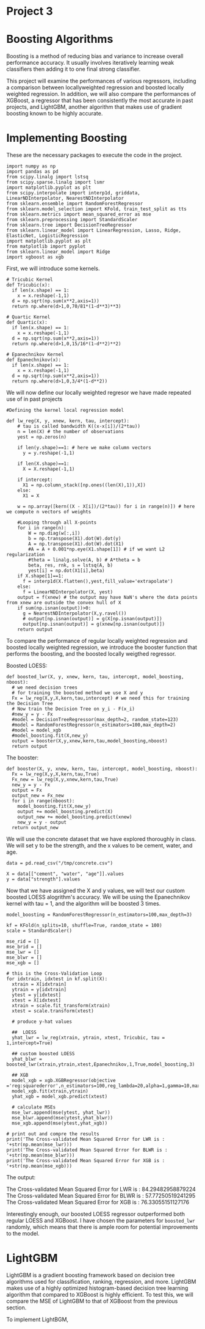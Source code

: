 # Project 3

# Boosting Algorithms 

Boosting is a method of reducing bias and variance to increase overall performance accuracy. It usually involves iteratively learning weak classifiers then adding it to one final strong classifier. 

This project will examine the performances of various regressors, including a comparison between locallyweighted regression and boosted locally weighted regression. In addition, we will also compare the performances of XGBoost, a regressor that has been consistently the most accurate in past projects, and LightGBM, another algorithm that makes use of gradient boosting known to be highly accurate. 

# Implementing Boosting

These are the necessary packages to execute the code in the project. 

```
import numpy as np
import pandas as pd
from scipy.linalg import lstsq
from scipy.sparse.linalg import lsmr
import matplotlib.pyplot as plt
from scipy.interpolate import interp1d, griddata, LinearNDInterpolator, NearestNDInterpolator
from sklearn.ensemble import RandomForestRegressor
from sklearn.model_selection import KFold, train_test_split as tts
from sklearn.metrics import mean_squared_error as mse
from sklearn.preprocessing import StandardScaler
from sklearn.tree import DecisionTreeRegressor
from sklearn.linear_model import LinearRegression, Lasso, Ridge, ElasticNet, LogisticRegression
import matplotlib.pyplot as plt
from matplotlib import pyplot
from sklearn.linear_model import Ridge
import xgboost as xgb
```

First, we will introduce some kernels. 

```
# Tricubic Kernel
def Tricubic(x):
  if len(x.shape) == 1:
    x = x.reshape(-1,1)
  d = np.sqrt(np.sum(x**2,axis=1))
  return np.where(d>1,0,70/81*(1-d**3)**3)

# Quartic Kernel
def Quartic(x):
  if len(x.shape) == 1:
    x = x.reshape(-1,1)
  d = np.sqrt(np.sum(x**2,axis=1))
  return np.where(d>1,0,15/16*(1-d**2)**2)

# Epanechnikov Kernel
def Epanechnikov(x):
  if len(x.shape) == 1:
    x = x.reshape(-1,1)
  d = np.sqrt(np.sum(x**2,axis=1))
  return np.where(d>1,0,3/4*(1-d**2)) 
```

We will now define our locally weighted regresor we have made repeated use of in past projects

```
#Defining the kernel local regression model

def lw_reg(X, y, xnew, kern, tau, intercept):
    # tau is called bandwidth K((x-x[i])/(2*tau))
    n = len(X) # the number of observations
    yest = np.zeros(n)

    if len(y.shape)==1: # here we make column vectors
      y = y.reshape(-1,1)

    if len(X.shape)==1:
      X = X.reshape(-1,1)
    
    if intercept:
      X1 = np.column_stack([np.ones((len(X),1)),X])
    else:
      X1 = X

    w = np.array([kern((X - X[i])/(2*tau)) for i in range(n)]) # here we compute n vectors of weights

    #Looping through all X-points
    for i in range(n):          
        W = np.diag(w[:,i])
        b = np.transpose(X1).dot(W).dot(y)
        A = np.transpose(X1).dot(W).dot(X1)
        #A = A + 0.001*np.eye(X1.shape[1]) # if we want L2 regularization
        #theta = linalg.solve(A, b) # A*theta = b
        beta, res, rnk, s = lstsq(A, b)
        yest[i] = np.dot(X1[i],beta)
    if X.shape[1]==1:
      f = interp1d(X.flatten(),yest,fill_value='extrapolate')
    else:
      f = LinearNDInterpolator(X, yest)
    output = f(xnew) # the output may have NaN's where the data points from xnew are outside the convex hull of X
    if sum(np.isnan(output))>0:
      g = NearestNDInterpolator(X,y.ravel()) 
      # output[np.isnan(output)] = g(X[np.isnan(output)])
      output[np.isnan(output)] = g(xnew[np.isnan(output)])
    return output
```

To compare the performance of regular locally weighted regression and boosted locally weighted regression, we introduce the booster function that performs 
the boosting, and the boosted locally weigthed regressor. 

Boosted LOESS: 

```
def boosted_lwr(X, y, xnew, kern, tau, intercept, model_boosting, nboost):
  # we need decision trees
  # for training the boosted method we use X and y
  Fx = lw_reg(X,y,X,kern,tau,intercept) # we need this for training the Decision Tree
  # Now train the Decision Tree on y_i - F(x_i)
  #new_y = y - Fx
  #model = DecisionTreeRegressor(max_depth=2, random_state=123)
  #model = RandomForestRegressor(n_estimators=100,max_depth=2)
  #model = model_xgb
  #model_boosting.fit(X,new_y)
  output = booster(X,y,xnew,kern,tau,model_boosting,nboost)
  return output 
```

The booster: 

```
def booster(X, y, xnew, kern, tau, intercept, model_boosting, nboost):
  Fx = lw_reg(X,y,X,kern,tau,True)
  Fx_new = lw_reg(X,y,xnew,kern,tau,True)
  new_y = y - Fx
  output = Fx
  output_new = Fx_new
  for i in range(nboost):
    model_boosting.fit(X,new_y)
    output += model_boosting.predict(X)
    output_new += model_boosting.predict(xnew)
    new_y = y - output
  return output_new 
```

We will use the concrete dataset that we have explored thoroughly in class. We will set y to be the strength, and 
the x values to be cement, water, and age. 

```
data = pd.read_csv("/tmp/concrete.csv")

X = data[["cement", "water", "age"]].values
y = data["strength"].values
```

Now that we have assigned the X and y values, we will test our custom boosted LOESS alogrithm's accuracy. We will be using 
the Epanechnikov kernel with tau = 1, and the algorithm will be boosted 3 times.

```
model_boosting = RandomForestRegressor(n_estimators=100,max_depth=3)

kf = KFold(n_splits=10, shuffle=True, random_state = 100)
scale = StandardScaler()

mse_rid = [] 
mse_brid = []
mse_lwr = []
mse_blwr = []
mse_xgb = []

# this is the Cross-Validation Loop
for idxtrain, idxtest in kf.split(X):
  xtrain = X[idxtrain]
  ytrain = y[idxtrain]
  ytest = y[idxtest]
  xtest = X[idxtest]
  xtrain = scale.fit_transform(xtrain)
  xtest = scale.transform(xtest)

  # produce y-hat values

  ##  LOESS
  yhat_lwr = lw_reg(xtrain, ytrain, xtest, Tricubic, tau = 1,intercept=True)

  ## custom boosted LOESS
  yhat_blwr =  boosted_lwr(xtrain,ytrain,xtest,Epanechnikov,1,True,model_boosting,3)

  ## XGB 
  model_xgb = xgb.XGBRegressor(objective ='reg:squarederror',n_estimators=100,reg_lambda=20,alpha=1,gamma=10,max_depth=1)
  model_xgb.fit(xtrain,ytrain)
  yhat_xgb = model_xgb.predict(xtest)

  # calculate MSEs
  mse_lwr.append(mse(ytest, yhat_lwr))
  mse_blwr.append(mse(ytest,yhat_blwr))
  mse_xgb.append(mse(ytest,yhat_xgb))

# print out and compre the results
print('The Cross-validated Mean Squared Error for LWR is : '+str(np.mean(mse_lwr)))
print('The Cross-validated Mean Squared Error for BLWR is : '+str(np.mean(mse_blwr)))
print('The Cross-validated Mean Squared Error for XGB is : '+str(np.mean(mse_xgb)))
```

The output: 

The Cross-validated Mean Squared Error for LWR is : 84.29482958879224
The Cross-validated Mean Squared Error for BLWR is : 57.77250519241295
The Cross-validated Mean Squared Error for XGB is : 76.33055151127176

Interestingly enough, our boosted LOESS regressor outperformed both regular LOESS and XGBoost. I have chosen the parameters 
for `boosted_lwr` randomly, which means that there is ample room for potential improvements to the model.

# LightGBM 

LightGBM is a gradient boosting framework based on decision tree algorithms used for classification, ranking, regression, 
and more. LightGBM makes use of a highly optimized histogram-based decision tree learning algorithm that compared to 
XGBoost is highly efficient. To test this, we will compare the MSE of LightGBM to that of XGBoost from the previous 
section.

To implement LightBGM, 

```
```




